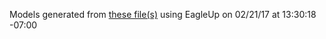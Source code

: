 Models generated from [these file(s)](https://raw.github.com/sparkfun/RedBoard/9bcdb3b7d07ae4c54731653dd9f86e0e1df2084e/Hardware/RedBoard.brd) using EagleUp on 02/21/17 at 13:30:18 -07:00
